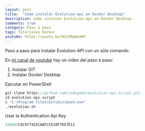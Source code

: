```yaml
---
layout: post
title:  "Cómo instalar Evolution-api en Docker Desktop"
description: Cómo instalar Evolution-api en Docker Desktop
comments: true
category: Paso a paso
tags: Tutoriales Docker
youtube: https://youtu.be/N1C96pBweWY
---
```

Paso a paso para instalar Evolution-API con un sólo comando.

En <a target="_blank" href="{{ page.youtube }}">mi canal de youtube</a> hay un video del paso a paso:

1. Instalar GIT
2. Instalar Docker Desktop

Ejecutar en PowerShell
```csharp
git clone https://github.com/codigo8a/evolution-api-script.git
cd evolution-api-script
& "C:\Program Files\Git\bin\bash.exe"
./evolution.sh
```

Usar la Authentication Api Key
```csharp
429683C4C977415CAAFCCE10F7D57E11
```
